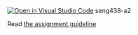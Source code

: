 [![Open in Visual Studio Code](https://classroom.github.com/assets/open-in-vscode-c66648af7eb3fe8bc4f294546bfd86ef473780cde1dea487d3c4ff354943c9ae.svg)](https://classroom.github.com/online_ide?assignment_repo_id=9958550&assignment_repo_type=AssignmentRepo)
seng438-a2

Read [the assignment guideline](seng438-a2.md) 

